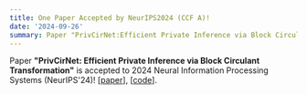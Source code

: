 ```yaml
---
title: One Paper Accepted by NeurIPS2024 (CCF A)!
date: '2024-09-26'
summary: Paper "PrivCirNet:Efficient Private Inference via Block Circulant Transformation" is accepted to NeurIPS2024!
---
```


Paper **"PrivCirNet: Efficient Private Inference via Block Circulant Transformation"** is accepted to 2024 Neural Information Processing Systems (NeurIPS'24)! [[paper](https://arxiv.org/abs/2405.14569)], [[code](https://github.com/Tianshi-Xu/PrivCirNet)].